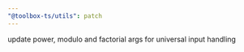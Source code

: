 ```yaml
---
"@toolbox-ts/utils": patch
---
```


update power, modulo and factorial args for universal input handling
